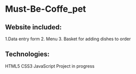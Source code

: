 # Must-Be-Coffe_pet
## Website included:
1.Data entry form
2. Menu
3. Basket for adding dishes to order

## Technologies:
HTML5  CSS3 JavaScript
Project in progress
